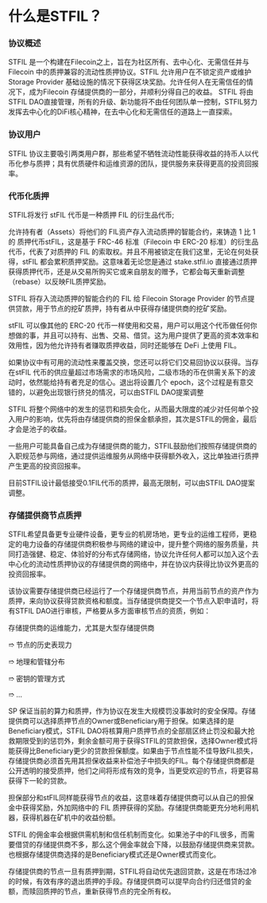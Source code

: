
# 什么是STFIL？

### 协议概述
STFIL 是一个构建在Filecoin之上，旨在为社区所有、去中心化、无需信任并与 Filecoin 中的质押兼容的流动性质押协议。STFIL 允许用户在不锁定资产或维护 Storage Provider 基础设施的情况下获得区块奖励。允许任何人在无需信任的情况下，成为Filecoin 存储提供商的一部分，并顺利分得自己的收益。
STFIL 将由STFIL DAO直接管理，所有的升级、新功能将不由任何团队单一控制，STFIL努力发挥去中心化的DiFi核心精神，在去中心化和无需信任的道路上一直探索。

### 协议用户

STFIL 协议主要吸引两类用户群，那些希望不牺牲流动性能获得收益的持币人以代币化参与质押；具有优质硬件和运维资源的团队，提供服务来获得更高的投资回报率。

### 代币化质押

STFIL将发行 stFIL 代币是一种质押 FIL 的衍生品代币;

允许持有者（Assets）将他们的 FIL资产存入流动质押的智能合约，来铸造 1 比 1 的 质押代币stFIL，这是基于 FRC-46 标准（Filecoin 中 ERC-20 标准）的衍生品代币，代表了对质押的 FIL 的索取权。并且不用被锁定在我们这里，无论在何处获得，stFIL 都会累积质押奖励。这意味着无论您是通过 stake.stfil.io 直接通过质押获得质押代币，还是从交易所购买它或来自朋友的赠予，它都会每天重新调整（rebase）以反映FIL质押奖励。

STFIL 将存入流动质押的智能合约的 FIL 给 Filecoin Storage Provider 的节点提供贷款，用于节点的挖矿质押，持有者从中获得存储提供商的挖矿奖励。

stFIL 可以像其他的 ERC-20 代币一样使用和交易，用户可以用这个代币做任何你想做的事，并且可以持有、出售、交易、借贷。这为用户提供了更高的资本效率和效用性，因为他允许持有者赚取质押收益，同时还能够在 DeFi 上使用 FIL。

如果协议中有可用的流动性来覆盖交换，您还可以将它们交易回协议以获得。当存在stFIL 代币的供应量超过市场需求的市场风险，二级市场的币在供需关系下的波动时，依然能给持有者充足的信心。退出将设置几个 epoch，这个过程是有意交错的，以避免出现银行挤兑的情况，可以由STFIL DAO提案调整

STFIL 将整个网络中的发生的惩罚和损失会化，从而最大限度的减少对任何单个投入用户的影响，优先将由存储提供商的担保金额承担，其次是STFIL的佣金，最后才会是池子的收益。

一些用户可能具备自己成为存储提供商的能力，STFIL鼓励他们按照存储提供商的入职规范参与网络，通过提供运维服务从网络中获得额外收入，这比单独进行质押产生更高的投资回报率。

目前STFIL设计最低接受0.1FIL代币的质押，最高无限制，可以由STFIL DAO提案调整。


###  存储提供商节点质押

STFIL希望具备更专业硬件设备，更专业的机房场地，更专业的运维工程师，更稳定的电力设备的存储提供商积极参与网络的建设中，提升整个网络的服务质量，共同打造强健、稳定、体验好的分布式存储网络，协议允许任何人都可以加入这个去中心化的流动性质押协议的存储提供商的网络中，并在协议内获得比协议外更高的投资回报率。

该协议需要存储提供商已经运行了一个存储提供商节点，并用当前节点的资产作为质押，来向协议获得贷款资格和额度。当存储提供商提交一个节点入职申请时，将有STFIL DAO进行审核，严格要从多方面审核节点的资质，例如：

存储提供商的运维能力，尤其是大型存储提供商

➱ 节点的历史表现力

➱ 地理和管辖分布

➱ 密钥的管理方式

➱ ...


SP 保证当前的算力和质押，作为协议在发生大规模罚没事故时的安全保障。存储提供商可以选择质押节点的Owner或Beneficiary用于担保。如果选择的是Beneficiary模式，STFIL DAO将核算用户质押节点的全部扇区终止罚没和最大抢救期限受到的惩罚外，剩余金额可用于获得STFIL的贷款担保，选择Owner模式将能获得比Beneficiary更少的贷款担保额度。如果由于节点性能不佳导致FIL损失，存储提供商必须首先用其担保收益来补偿池子中损失的FIL。每个存储提供商都是公开透明的接受质押，他们之间将形成有效的竞争，当更受欢迎的节点，将更容易获得下一轮的贷款。

担保部分和stFIL同样能获得节点的收益，这意味着存储提供商可以从自己的担保金中获得奖励，外加网络中的 FIL 质押获得的奖励。存储提供商能更充分地利用机器，获得机器在矿机中的收益份额。

STFIL 的佣金率会根据供需机制和信任机制而变化。如果池子中的FIL很多，而需要借贷的存储提供商不多，那么这个佣金率就会下降，以鼓励存储提供商来贷款。也根据存储提供商选择的是Beneficiary模式还是Owner模式而变化。

存储提供商的节点一旦有质押到期，STFIL将自动优先退回贷款，这是在市场过冷的时候，有效有序的退出质押的手段。存储提供商可以提早向合约归还借贷的金额，而赎回质押的节点，重新获得节点的完全所有权。



